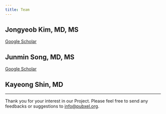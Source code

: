 ```yaml
---
title: Team
---
```


## Jongyeob Kim, MD, MS
[Google Scholar](https://scholar.google.com/citations?user=7VjefOQAAAAJ&hl=en&oi=ao)

## Junmin Song, MD, MS
[Google Scholar](https://scholar.google.com/citations?user=4PR_CKsAAAAJ&hl=en)

## Kayeong Shin, MD

---
Thank you for your interest in our Project. Please feel free to send any feedbacks or suggestions to info@pubxel.org.